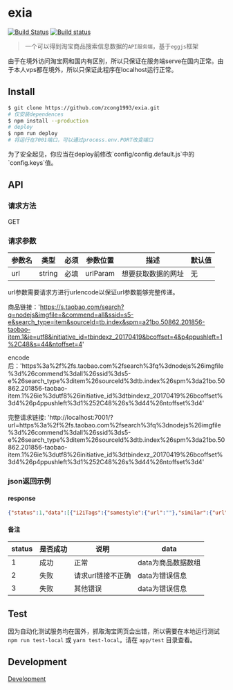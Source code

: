# exia
[![Build Status](https://travis-ci.org/zcong1993/exia.svg?branch=master)](https://travis-ci.org/zcong1993/exia)
[![Build status](https://ci.appveyor.com/api/projects/status/usn6qp9364j1uy6s?svg=true)](https://ci.appveyor.com/project/zcong1993/exia)

> 一个可以得到淘宝商品搜索信息数据的`API服务端`，基于`eggjs`框架

<p class="warning">
  由于在境外访问淘宝网和国内有区别，所以只保证在服务端serve在国内正常。由于本人vps都在境外，所以只保证此程序在localhost运行正常。
</p>

## Install

```bash
$ git clone https://github.com/zcong1993/exia.git
# 仅安装dependences
$ npm install --production
# deploy
$ npm run deploy
# 将运行在7001端口，可以通过process.env.PORT改变端口
```
<p class="tip">
  为了安全起见，你应当在deploy前修改`config/config.default.js`中的`config.keys`值。
</p>

## API

### 请求方法

GET

### 请求参数

|参数名|类型|必须|参数位置|描述|默认值|
|---|---|---|---|---|---|
|url|string|必填|urlParam|想要获取数据的网址|无|

<p class="warning">
  url参数需要请求方进行urlencode以保证url参数能够完整传递。
</p>

商品链接：'https://s.taobao.com/search?q=nodejs&imgfile=&commend=all&ssid=s5-e&search_type=item&sourceId=tb.index&spm=a21bo.50862.201856-taobao-item.1&ie=utf8&initiative_id=tbindexz_20170419&bcoffset=4&p4ppushleft=1%2C48&s=44&ntoffset=4'

encode后：'https%3a%2f%2fs.taobao.com%2fsearch%3fq%3dnodejs%26imgfile%3d%26commend%3dall%26ssid%3ds5-e%26search_type%3ditem%26sourceId%3dtb.index%26spm%3da21bo.50862.201856-taobao-item.1%26ie%3dutf8%26initiative_id%3dtbindexz_20170419%26bcoffset%3d4%26p4ppushleft%3d1%252C48%26s%3d44%26ntoffset%3d4'

完整请求链接: 'http://localhost:7001/?url=https%3a%2f%2fs.taobao.com%2fsearch%3fq%3dnodejs%26imgfile%3d%26commend%3dall%26ssid%3ds5-e%26search_type%3ditem%26sourceId%3dtb.index%26spm%3da21bo.50862.201856-taobao-item.1%26ie%3dutf8%26initiative_id%3dtbindexz_20170419%26bcoffset%3d4%26p4ppushleft%3d1%252C48%26s%3d44%26ntoffset%3d4'

### json返回示例

#### response
```json
{"status":1,"data":[{"i2iTags":{"samestyle":{"url":""},"similar":{"url":"/search?type=similar&app=i2i&rec_type=1&uniqpid=&nid=544493603385"}},"p4pTags":[],"nid":"544493603385","category":"121956004","pid":"","title":"包邮 Node.js进阶之路+Node.js硬实战：115个核心技巧 Node.js权威指南 Node.js教程 node.js基础入门书籍 <span class=H>nodejs</span>编程设计书籍","raw_title":"包邮 Node.js进阶之路+Node.js硬实战：115个核心技巧 Node.js权威指南 Node.js教程 node.js基础入门书籍 nodejs编程设计书籍","pic_url":"//g-search1.alicdn.com/img/bao/uploaded/i4/i3/TB1Bn6qPXXXXXXyXFXXXXXXXXXX_!!2-item_pic.png","detail_url":"//detail.tmall.com/item.htm?id=544493603385&ns=1&abbucket=0","view_price":"108.60","view_fee":"0.00","item_loc":"上海","view_sales":"2人付款","comment_count":"0","user_id":"1020536390","nick":"云聚算图书专营店","shopcard":{"levelClasses":[{"levelClass":"icon-supple-level-guan"},{"levelClass":"icon-supple-level-guan"},{"levelClass":"icon-supple-level-guan"},{"levelClass":"icon-supple-level-guan"},{"levelClass":"icon-supple-level-guan"}],"isTmall":true,"delivery":[480,1,824],"description":[487,-1,54],"service":[480,0,0],"encryptedUserId":"UvFNyvm8GMCvSvNTT","sellerCredit":15,"totalRate":10000},"icon":[{"title":"尚天猫，就购了","dom_class":"icon-service-tianmao","position":"1","show_type":"0","icon_category":"baobei","outer_text":"0","html":"","icon_key":"icon-service-tianmao","trace":"srpservice","traceIdx":0,"innerText":"天猫宝贝","url":"//www.tmall.com/"}],"comment_url":"//detail.tmall.com/item.htm?id=544493603385&ns=1&abbucket=0&on_comment=1","shopLink":"//store.taobao.com/shop/view_shop.htm?user_number_id=1020536390","risk":""},{"i2iTags":{"samestyle":{"url":""},"similar":{"url":""}},"p4pTags":[],"nid":"538686329087","category":"124710007","pid":"","title":"<span class=H>nodejs</span>视频教程,node视频教程,node.js开发视频教程","raw_title":"nodejs视频教程,node视频教程,node.js开发视频教程","pic_url":"//g-search3.alicdn.com/img/bao/uploaded/i4/i1/2803859518/TB2jcTgXrDD11BjSszfXXbwoFXa_!!2803859518.jpg","detail_url":"//item.taobao.com/item.htm?id=538686329087&ns=1&abbucket=0#detail","view_price":"100.00","view_fee":"0.00","item_loc":"福建 厦门","view_sales":"0人付款","comment_count":"","user_id":"2803859518","nick":"将来一定会感谢现在","shopcard":{"levelClasses":[],"isTmall":false,"delivery":[0,0,0],"description":[0,0,0],"service":[0,0,0],"encryptedUserId":"UvCgWvGgbOF8YONTT","sellerCredit":0,"totalRate":10000},"icon":[],"comment_url":"//item.taobao.com/item.htm?id=538686329087&ns=1&abbucket=0&on_comment=1","shopLink":"//store.taobao.com/shop/view_shop.htm?user_number_id=2803859518","risk":""}]}
```
#### 备注

|status|是否成功|说明|data|
|---|---|---|---|
|1|成功|正常|data为商品数据数组|
|2|失败|请求url链接不正确|data为错误信息|
|3|失败|其他错误|data为错误信息|

## Test

因为自动化测试服务均在国外，抓取淘宝网页会出错，所以需要在本地运行测试 `npm run test-local` 或 `yarn test-local`。请在 `app/test` 目录查看。

## Development

[Development](/development)
